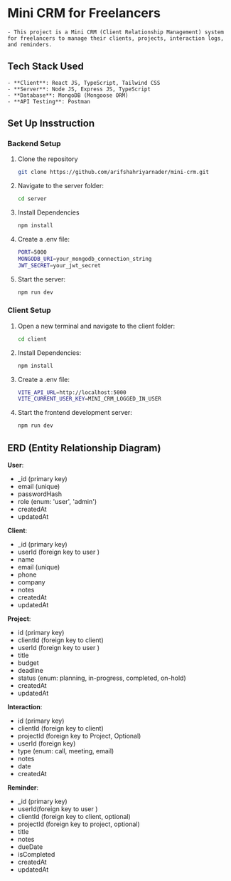 # Mini CRM for Freelancers
    - This project is a Mini CRM (Client Relationship Management) system for freelancers to manage their clients, projects, interaction logs, and reminders.

## Tech Stack Used
    - **Client**: React JS, TypeScript, Tailwind CSS
    - **Server**: Node JS, Express JS, TypeScript
    - **Database**: MongoDB (Mongoose ORM)
    - **API Testing**: Postman

## Set Up Insstruction

### Backend Setup

1. Clone the repository
   ```bash
   git clone https://github.com/arifshahriyarnader/mini-crm.git

2. Navigate to the server folder:
    ```bash
    cd server

3. Install Dependencies
   ```bash
   npm install

4. Create a .env file:
    ```bash
    PORT=5000
    MONGODB_URI=your_mongodb_connection_string
    JWT_SECRET=your_jwt_secret

5. Start the server:
   ```bash
   npm run dev

### Client Setup

1. Open a new terminal and navigate to the client folder:
    ```bash
    cd client

2. Install Dependencies:
    ```bash
    npm install

3. Create a .env file:
    ```bash
    VITE_API_URL=http://localhost:5000
    VITE_CURRENT_USER_KEY=MINI_CRM_LOGGED_IN_USER

4. Start the frontend development server:
    ```bash
    npm run dev

## ERD (Entity Relationship Diagram)

**User**:
- _id (primary key)
- email (unique)
- passwordHash
-  role (enum: 'user', 'admin')
- createdAt
- updatedAt

**Client**:
- _id (primary key)
- userId (foreign key to user )
- name
- email (unique)
- phone
- company
- notes
- createdAt
- updatedAt

**Project**:
- id (primary key)
- clientId (foreign key to client)
- userId (foreign key to user )
- title
- budget
- deadline
- status (enum: planning, in-progress, completed, on-hold)
- createdAt
- updatedAt

**Interaction**:
- id (primary key)
- clientId (foreign key to client)
- projectId (foreign key to Project, Optional)
- userId (foreign key)
- type (enum: call, meeting, email)
- notes
- date
- createdAt

**Reminder**:
- _id (primary key)
- userId(foreign key to user )
- clientId (foreign key to client, optional)
- projectId (foreign key to project, optional)
- title
- notes
- dueDate
- isCompleted
- createdAt
- updatedAt



